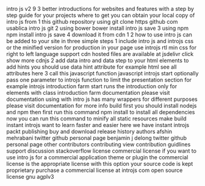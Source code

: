 intro js v2 9 3 better introductions for websites and features with a step by step guide for your projects where to get you can obtain your local copy of intro js from 1 this github repository using git clone https github com usablica intro js git 2 using bower bower install intro js save 3 using npm npm install intro js save 4 download it from cdn 1 2 how to use intro js can be added to your site in three simple steps 1 include intro js and introjs css or the minified version for production in your page use introjs rtl min css for right to left language support cdn hosted files are available at jsdelivr click show more cdnjs 2 add data intro and data step to your html elements to add hints you should use data hint attribute for example html see all attributes here 3 call this javascript function javascript introjs start optionally pass one parameter to introjs function to limit the presentation section for example introjs introduction farm start runs the introduction only for elements with class introduction farm documentation please visit documentation using with intro js has many wrappers for different purposes please visit documentation for more info build first you should install nodejs and npm then first run this command npm install to install all dependencies now you can run this command to minify all static resources make build instant introjs want to learn faster and easier here we have instant introjs packt publishing buy and download release history authors afshin mehrabani twitter github personal page benjamin j delong twitter github personal page other contributors contributing view contribution guidlines support discussion stackoverflow license commercial license if you want to use intro js for a commercial application theme or plugin the commercial license is the appropriate license with this option your source code is kept proprietary purchase a commercial license at introjs com open source license gnu agplv3
